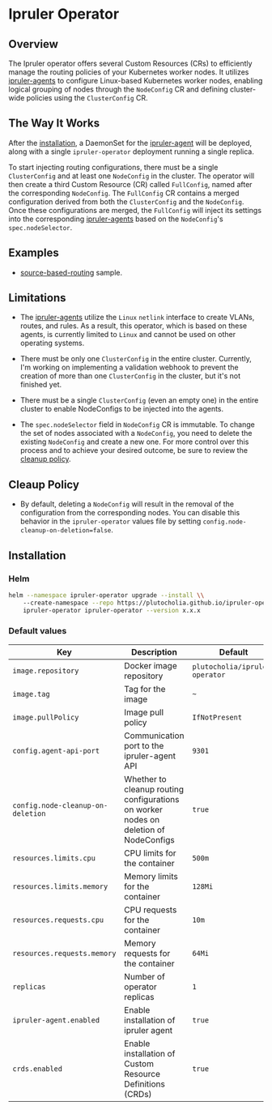 # Ipruler Operator

## Overview

The Ipruler operator offers several Custom Resources (CRs) to efficiently manage the routing policies of your Kubernetes worker nodes. It utilizes [ipruler-agents](https://github.com/plutocholia/ipruler-agent) to configure Linux-based Kubernetes worker nodes, enabling logical grouping of nodes through the `NodeConfig` CR and defining cluster-wide policies using the `ClusterConfig` CR.

## The Way It Works

After the [installation](#installation), a DaemonSet for the [ipruler-agent](https://github.com/plutocholia/ipruler-agent) will be deployed, along with a single `ipruler-operator` deployment running a single replica.

To start injecting routing configurations, there must be a single `ClusterConfig` and at least one `NodeConfig` in the cluster. The operator will then create a third Custom Resource (CR) called `FullConfig`, named after the corresponding `NodeConfig`. The `FullConfig` CR contains a merged configuration derived from both the `ClusterConfig` and the `NodeConfig`. Once these configurations are merged, the `FullConfig` will inject its settings into the corresponding [ipruler-agents](https://github.com/plutocholia/ipruler-agent) based on the `NodeConfig`'s `spec.nodeSelector`.

## Examples

- [source-based-routing](./config/samples/custom/vlan-source-based-routing/manifests.yaml) sample.

## Limitations

- The [ipruler-agents](https://github.com/plutocholia/ipruler-agent) utilize the `Linux` `netlink` interface to create VLANs, routes, and rules. As a result, this operator, which is based on these agents, is currently limited to `Linux` and cannot be used on other operating systems.

- There must be only one `ClusterConfig` in the entire cluster. Currently, I'm working on implementing a validation webhook to prevent the creation of more than one `ClusterConfig` in the cluster, but it's not finished yet.

- There must be a single `ClusterConfig` (even an empty one) in the entire cluster to enable NodeConfigs to be injected into the agents.

- The `spec.nodeSelector` field in `NodeConfig` CR is immutable. To change the set of nodes associated with a `NodeConfig`, you need to delete the existing `NodeConfig` and create a new one. For more control over this process and to achieve your desired outcome, be sure to review the [cleanup policy](#cleaup-policy).

## Cleaup Policy

- By default, deleting a `NodeConfig` will result in the removal of the configuration from the corresponding nodes. You can disable this behavior in the `ipruler-operator` values file by setting `config.node-cleanup-on-deletion=false`.

## Installation

### Helm 

```bash
helm --namespace ipruler-operator upgrade --install \\
    --create-namespace --repo https://plutocholia.github.io/ipruler-operator \\
    ipruler-operator ipruler-operator --version x.x.x
```

### Default values

| Key                               | Description                      | Default                          |
|--------------------------------   |----------------------------------|----------------------------------|
| `image.repository`                | Docker image repository          | `plutocholia/ipruler-operator` |
| `image.tag`                       | Tag for the image                | `~` |
| `image.pullPolicy`                | Image pull policy                | `IfNotPresent` |
| `config.agent-api-port`           | Communication port to the ipruler-agent API | `9301` |
| `config.node-cleanup-on-deletion` | Whether to cleanup routing configurations on worker nodes on deletion of NodeConfigs | `true`|
| `resources.limits.cpu`            | CPU limits for the container | `500m` |
| `resources.limits.memory`         | Memory limits for the container | `128Mi` |
| `resources.requests.cpu`          | CPU requests for the container | `10m` |
| `resources.requests.memory`       | Memory requests for the container | `64Mi` |
| `replicas`                        | Number of operator replicas | `1` |
| `ipruler-agent.enabled`           | Enable installation of ipruler agent | `true` |
| `crds.enabled`                    | Enable installation of Custom Resource Definitions (CRDs) | `true` |
